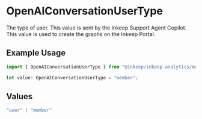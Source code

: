# OpenAIConversationUserType

The type of user. This value is sent by the Inkeep Support Agent Copilot. This value is used to create the graphs on the Inkeep Portal.

## Example Usage

```typescript
import { OpenAIConversationUserType } from "@inkeep/inkeep-analytics/models/components";

let value: OpenAIConversationUserType = "member";
```

## Values

```typescript
"user" | "member"
```